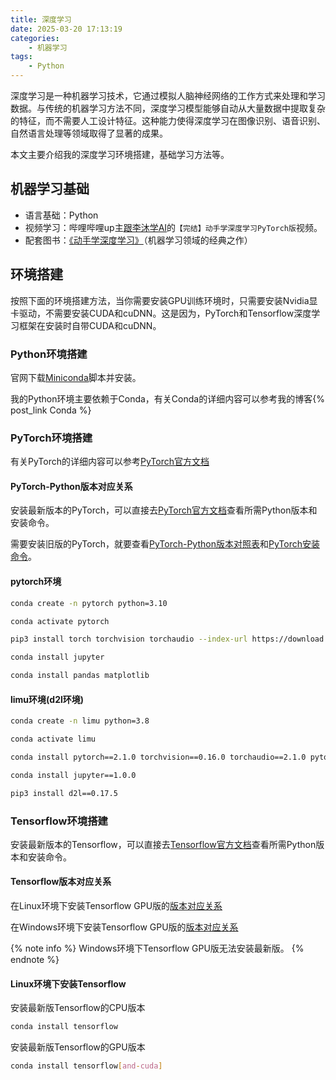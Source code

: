 ```yaml
---
title: 深度学习
date: 2025-03-20 17:13:19
categories:
    - 机器学习
tags:
    - Python
---
```


深度学习是一种机器学习技术，它通过模拟人脑神经网络的工作方式来处理和学习数据。与传统的机器学习方法不同，深度学习模型能够自动从大量数据中提取复杂的特征，而不需要人工设计特征。这种能力使得深度学习在图像识别、语音识别、自然语言处理等领域取得了显著的成果。

本文主要介绍我的深度学习环境搭建，基础学习方法等。

<!--more-->

## 机器学习基础

- 语言基础：Python
- 视频学习：哔哩哔哩up主[跟李沐学AI](https://space.bilibili.com/1567748478)的``【完结】动手学深度学习PyTorch版``视频。
- 配套图书：[《动手学深度学习》](https://zh.d2l.ai/)（机器学习领域的经典之作）

## 环境搭建

按照下面的环境搭建方法，当你需要安装GPU训练环境时，只需要安装Nvidia显卡驱动，不需要安装CUDA和cuDNN。这是因为，PyTorch和Tensorflow深度学习框架在安装时自带CUDA和cuDNN。

### Python环境搭建

官网下载[Miniconda](https://www.anaconda.com/download/success)脚本并安装。

我的Python环境主要依赖于Conda，有关Conda的详细内容可以参考我的博客{% post_link Conda %}

### PyTorch环境搭建

有关PyTorch的详细内容可以参考[PyTorch官方文档](https://pytorch.ac.cn/)

#### PyTorch-Python版本对应关系

安装最新版本的PyTorch，可以直接去[PyTorch官方文档](https://pytorch.ac.cn/)查看所需Python版本和安装命令。

需要安装旧版的PyTorch，就要查看[PyTorch-Python版本对照表](https://github.com/pytorch/pytorch/blob/main/RELEASE.md#release-compatibility-matrix)和[PyTorch安装命令](https://pytorch.ac.cn/get-started/previous-versions/)。

#### pytorch环境

```bash
conda create -n pytorch python=3.10
```

```bash
conda activate pytorch
```

```bash
pip3 install torch torchvision torchaudio --index-url https://download.pytorch.org/whl/cu128
```

```bash
conda install jupyter
```

```bash
conda install pandas matplotlib
```

#### limu环境(d2l环境)

```bash
conda create -n limu python=3.8
```

```bash
conda activate limu
```

```bash
conda install pytorch==2.1.0 torchvision==0.16.0 torchaudio==2.1.0 pytorch-cuda=12.1 -c pytorch -c nvidia
```

```bash
conda install jupyter==1.0.0
```

```bash
pip3 install d2l==0.17.5
```

### Tensorflow环境搭建

安装最新版本的Tensorflow，可以直接去[Tensorflow官方文档](https://www.tensorflow.org/install)查看所需Python版本和安装命令。

#### Tensorflow版本对应关系

在Linux环境下安装Tensorflow GPU版的[版本对应关系](https://tensorflow.google.cn/install/source#gpu)

在Windows环境下安装Tensorflow GPU版的[版本对应关系](https://tensorflow.google.cn/install/source_windows#gpu)

{% note info %}
Windows环境下Tensorflow GPU版无法安装最新版。
{% endnote %}

#### Linux环境下安装Tensorflow

安装最新版Tensorflow的CPU版本

```bash
conda install tensorflow
```

安装最新版Tensorflow的GPU版本

```bash
conda install tensorflow[and-cuda]
```
